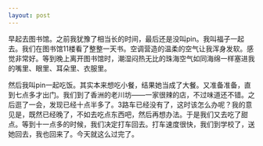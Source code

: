 ```yaml
---
layout: post
---
```

早起去图书馆。之前我犹豫了相当长的时间，最后还是没叫pin。我叫福子一起去。我们在图书馆11楼看了整整一天书。空调营造的温柔的空气让我浑身发软。感觉非常好。等到晚上离开图书馆时，潮湿闷热无比的珠海空气如同海绵一样塞进我的嘴里、眼里、耳朵里、衣服里。

然后我叫pin一起吃饭。其实本来想吃小餐，结果她当成了大餐。又准备准备，直到七点多才出门。我们到了香洲的老川坊——一家很辣的店，不过味道还不错。之后逛了一会，发现已经十点半多了。3路车已经没有了，这时该怎么办呢？我的意见是，既然已经晚了，不如去吃点东西吧，然后再想办法。于是我们又去吃了甜点。等到十一点多的时候，我们决定打车回去。打车速度很快，我们到学校了，送她回去，我也回来了。今天就这么过完了。